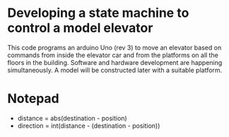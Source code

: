 # Developing a state machine to control a model elevator
This code programs an arduino Uno (rev 3) to move an elevator based on commands from inside the elevator car and from the platforms on all the floors in the building. Software and hardware development are happening simultaneously. A model will be constructed later with a suitable platform.
# Notepad
- distance = abs(destination - position)
- direction = int(distance - (destination - position))